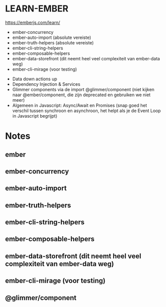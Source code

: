 # LEARN-EMBER
https://emberjs.com/learn/

- ember-concurrency
- ember-auto-import (absolute vereiste)
- ember-truth-helpers (absolute vereiste) 
- ember-cli-string-helpers
- ember-composable-helpers
- ember-data-storefront (dit neemt heel veel complexiteit van ember-data weg)
- ember-cli-mirage (voor testing)

+ Data down actions up
+ Dependency Injection & Services
+ Glimmer components via de import @glimmer/component (niet kijken naar @ember/component, die zijn deprecated en gebruiken we niet meer)
+ Algemeen in Javascript: Async/Await en Promises (snap goed het verschil tussen synchroon en asynchroon, het helpt als je de Event Loop in Javascript begrijpt)

# Notes
## ember
## ember-concurrency
## ember-auto-import
## ember-truth-helpers
## ember-cli-string-helpers
## ember-composable-helpers
## ember-data-storefront (dit neemt heel veel complexiteit van ember-data weg)
## ember-cli-mirage (voor testing)
## @glimmer/component